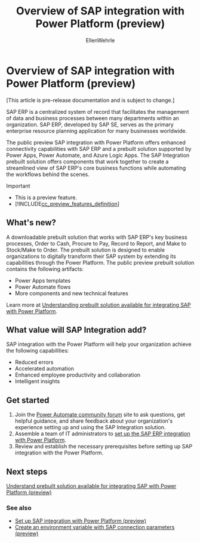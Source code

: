 ﻿---
title: Overview of SAP integration with Power Platform (preview)
description: Learn about the SAP integration with Power Platform, and the capabilities of the SAP connector working with Power Automate.
services: ''
suite: flow
documentationcenter: na
author: EllenWehrle
manager: jongilman
editor: ''
tags: ''
ms.devlang: na
ms.subservice: cloud-flow
ms.topic: article
ms.tgt_pltfrm: na
ms.workload: na
ms.date: 09/19/2022
ms.author: ellenwehrle
search.app: 
  - Flow
search.audienceType: 
  - stakeholder
  - flowmaker
  - enduser

         

---

# Overview of SAP integration with Power Platform (preview)

[This article is pre-release documentation and is subject to change.]

SAP ERP is a centralized system of record that facilitates the management of data and business processes between many departments within an organization. SAP ERP, developed by SAP SE, serves as the primary enterprise resource planning application for many businesses worldwide.

The public preview SAP integration with Power Platform offers enhanced connectivity capabilities with SAP ERP and a prebuilt solution supported by Power Apps, Power Automate, and Azure Logic Apps. The SAP Integration prebuilt solution offers components that work together to create a streamlined view of SAP ERP's core business functions while automating the workflows behind the scenes.

> [!IMPORTANT]
>
> - This is a preview feature.
> - [!INCLUDE[cc_preview_features_definition](../includes/cc-preview-features-definition.md)]

## What's new?

A downloadable prebuilt solution that works with SAP ERP's key business processes, Order to Cash, Procure to Pay, Record to Report, and Make to Stock/Make to Order. The prebuilt solution is designed to enable organizations to digitally transform their SAP system by extending its capabilities through the Power Platform.  The public preview prebuilt solution contains the following artifacts:

- Power Apps templates
- Power Automate flows
- More components and new technical features

Learn more at [Understanding prebuilt solution available for integrating SAP with Power Platform](solutions.md).

## What value will SAP Integration add?

SAP integration with the Power Platform will help your organization achieve the following capabilities:

- Reduced errors
- Accelerated automation
- Enhanced employee productivity and collaboration
- Intelligent insights

## Get started

1. Join the [Power Automate community forum](<https://aka.ms/sap-powerusers-community>) site to ask questions, get helpful guidance, and share feedback about your organization's experience setting up and using the SAP Integration solution.
1. Assemble a team of IT administrators to [set up the SAP ERP integration with Power Platform](set-up-prepare.md).
1. Review and establish the necessary prerequisites before setting up SAP integration with the Power Platform.

## Next steps

[Understand prebuilt solution available for integrating SAP with Power Platform (preview)](solutions.md)

### See also

- [Set up SAP integration with Power Platform (preview)](set-up-prepare.md)
- [Create an environment variable with SAP connection parameters (preview)](action-screen.md)
